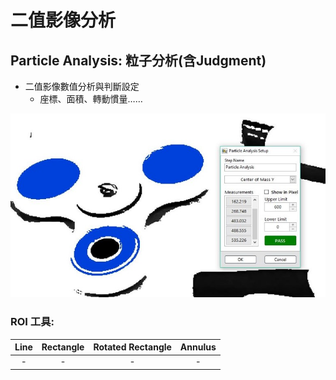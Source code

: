 # 二值影像分析

## Particle Analysis: 粒子分析\(含Judgment\)

* 二值影像數值分析與判斷設定 
  * 座標、面積、轉動慣量……

![](../../../.gitbook/assets/tu-pian-37.jpg)

### ROI 工具:

| Line | Rectangle | Rotated Rectangle | Annulus |
| :---: | :---: | :---: | :---: |
| - | - | - | - |

